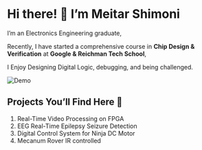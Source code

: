 # Hi there! 👋 I’m Meitar Shimoni

I’m an Electronics Engineering graduate,

Recently, I have started a comprehensive course in **Chip Design & Verification** at **Google & Reichman Tech School**,

I Enjoy Designing Digital Logic, debugging, and being challenged.

![Demo](images/ChipGif.gif)




## Projects You’ll Find Here 🚀 
1. Real-Time Video Processing on FPGA
2. EEG Real-Time Epilepsy Seizure Detection
3. Digital Control System for Ninja DC Motor
4. Mecanum Rover IR controlled

